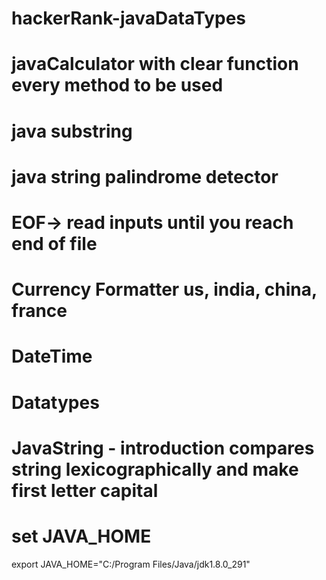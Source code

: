 # hackerRank-javaDataTypes
# javaCalculator with clear function every method to be used
#
# java substring 

# java string palindrome detector
# EOF-> read inputs  until you reach end of file
# Currency Formatter us, india, china, france
# DateTime 
# Datatypes
# JavaString - introduction  compares string lexicographically and make first letter capital


# set JAVA_HOME
export JAVA_HOME="C:/Program Files/Java/jdk1.8.0_291"